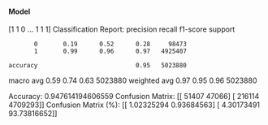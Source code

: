 #### Model
[1 1 0 ... 1 1 1]
Classification Report:
              precision    recall  f1-score   support

           0       0.19      0.52      0.28     98473
           1       0.99      0.96      0.97   4925407

    accuracy                           0.95   5023880
   macro avg       0.59      0.74      0.63   5023880
weighted avg       0.97      0.95      0.96   5023880

Accuracy: 0.947614194606559
Confusion Matrix:
[[  51407   47066]
 [ 216114 4709293]]
Confusion Matrix (%):
[[ 1.02325294  0.93684563]
 [ 4.30173491 93.73816652]]
